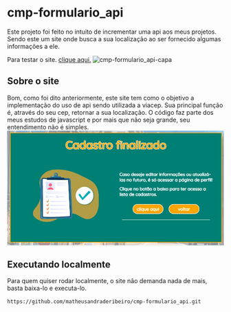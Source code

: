 # cmp-formulario_api
Este projeto foi feito no intuito de incrementar uma api aos meus projetos. Sendo este um site onde busca a sua localização ao ser fornecido algumas informações a ele.

Para testar o site. [clique aqui.](https://cmp-formulario-api.netlify.app/)
<img src="https://i.im.ge/2023/05/01/L4oFTS.cmp-formulario-api-capa.jpg" alt="cmp-formulario_api-capa" border="0" />

## Sobre o site

Bom, como foi dito anteriormente, este site tem como o objetivo a implementação do uso de api sendo utilizada a viacep.
Sua principal função é, através do seu cep, retornar a sua localização. O código faz parte dos meus estudos de javascript
e por mais que não seja grande, seu entendimento não é simples. 
<img src="src/img/readme.jpg" />

## Executando localmente

Para quem quiser rodar localmente, o site não demanda nada de mais, basta baixa-lo e executa-lo.

```
https://github.com/matheusandraderibeiro/cmp-formulario_api.git
```
